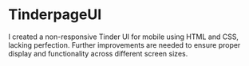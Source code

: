 # TinderpageUI
I created a non-responsive Tinder UI for mobile using HTML and CSS, lacking perfection. Further improvements are needed to ensure proper display and functionality across different screen sizes.
